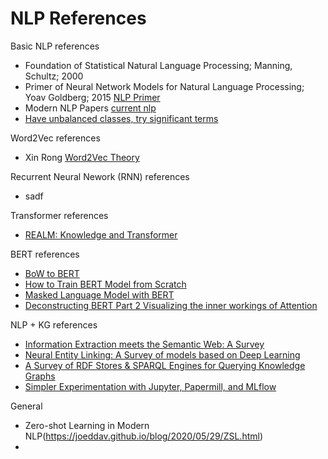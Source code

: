 # NLP References

Basic NLP references
- Foundation of Statistical Natural Language Processing; Manning, Schultz; 2000
- Primer of Neural Network Models for Natural Language Processing; Yoav Goldberg; 2015 [NLP Primer](https://arxiv.org/abs/1510.00726)
- Modern NLP Papers [current nlp](https://medium.com/huggingface/the-best-and-most-current-of-modern-natural-language-processing-5055f409a1d1)
- [Have unbalanced classes, try significant terms](http://xplordat.com/2019/12/23/have-unbalanced-classes-try-significant-terms/)


Word2Vec references
- Xin Rong [Word2Vec Theory](https://arxiv.org/abs/1411.2738)

Recurrent Neural Nework (RNN) references
- sadf

Transformer references
- [REALM: Knowledge and Transformer](https://joeddav.github.io/blog/2020/03/03/REALM.html)

BERT references
- [BoW to BERT](http://xplordat.com/2019/09/23/bow-to-bert/)
- [How to Train BERT Model from Scratch](https://towardsdatascience.com/how-to-train-a-bert-model-from-scratch-72cfce554fc6)
- [Masked Language Model with BERT](https://towardsdatascience.com/masked-language-modelling-with-bert-7d49793e5d2c)
- [Deconstructing BERT Part 2 Visualizing the inner workings of Attention](https://towardsdatascience.com/deconstructing-bert-part-2-visualizing-the-inner-workings-of-attention-60a16d86b5c1)

NLP + KG references
- [Information Extraction meets the Semantic Web: A Survey](https://repositorio.uchile.cl/bitstream/handle/2250/174484/Information-extraction-meets-the-Semantic-Web.pdf?sequence=1)
- [Neural Entity Linking: A Survey of models based on Deep Learning](https://arxiv.org/pdf/2006.00575.pdf)
- [A Survey of RDF Stores & SPARQL Engines for Querying Knowledge Graphs](https://arxiv.org/pdf/2102.13027)
- [Simpler Experimentation with Jupyter, Papermill, and MLflow](https://eugeneyan.com/writing/experimentation-workflow-with-jupyter-papermill-mlflow/)

General
- Zero-shot Learning in Modern NLP(https://joeddav.github.io/blog/2020/05/29/ZSL.html)
- 
